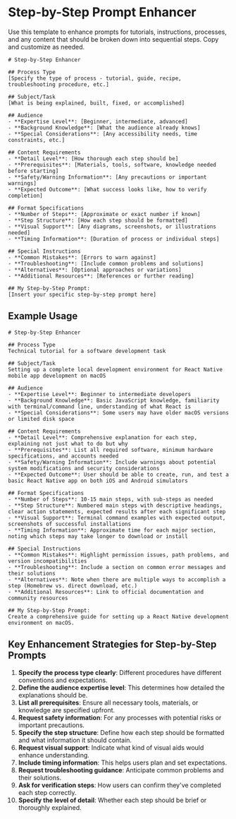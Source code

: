# Step-by-Step Prompt Enhancer

Use this template to enhance prompts for tutorials, instructions, processes, and any content that should be broken down into sequential steps. Copy and customize as needed.

```
# Step-by-Step Enhancer

## Process Type
[Specify the type of process - tutorial, guide, recipe, troubleshooting procedure, etc.]

## Subject/Task
[What is being explained, built, fixed, or accomplished]

## Audience
- **Expertise Level**: [Beginner, intermediate, advanced]
- **Background Knowledge**: [What the audience already knows]
- **Special Considerations**: [Any accessibility needs, time constraints, etc.]

## Content Requirements
- **Detail Level**: [How thorough each step should be]
- **Prerequisites**: [Materials, tools, software, knowledge needed before starting]
- **Safety/Warning Information**: [Any precautions or important warnings]
- **Expected Outcome**: [What success looks like, how to verify completion]

## Format Specifications
- **Number of Steps**: [Approximate or exact number if known]
- **Step Structure**: [How each step should be formatted]
- **Visual Support**: [Any diagrams, screenshots, or illustrations needed]
- **Timing Information**: [Duration of process or individual steps]

## Special Instructions
- **Common Mistakes**: [Errors to warn against]
- **Troubleshooting**: [Include common problems and solutions]
- **Alternatives**: [Optional approaches or variations]
- **Additional Resources**: [References or further reading]

## My Step-by-Step Prompt:
[Insert your specific step-by-step prompt here]
```

## Example Usage

```
# Step-by-Step Enhancer

## Process Type
Technical tutorial for a software development task

## Subject/Task
Setting up a complete local development environment for React Native mobile app development on macOS

## Audience
- **Expertise Level**: Beginner to intermediate developers
- **Background Knowledge**: Basic JavaScript knowledge, familiarity with terminal/command line, understanding of what React is
- **Special Considerations**: Some users may have older macOS versions or limited disk space

## Content Requirements
- **Detail Level**: Comprehensive explanation for each step, explaining not just what to do but why
- **Prerequisites**: List all required software, minimum hardware specifications, and accounts needed
- **Safety/Warning Information**: Include warnings about potential system modifications and security considerations
- **Expected Outcome**: User should be able to create, run, and test a basic React Native app on both iOS and Android simulators

## Format Specifications
- **Number of Steps**: 10-15 main steps, with sub-steps as needed
- **Step Structure**: Numbered main steps with descriptive headings, clear action statements, expected results after each significant step
- **Visual Support**: Terminal command examples with expected output, screenshots of successful installations
- **Timing Information**: Approximate time for each major section, noting which steps may take longer to download or install

## Special Instructions
- **Common Mistakes**: Highlight permission issues, path problems, and version incompatibilities
- **Troubleshooting**: Include a section on common error messages and their solutions
- **Alternatives**: Note when there are multiple ways to accomplish a step (Homebrew vs. direct download, etc.)
- **Additional Resources**: Link to official documentation and community resources

## My Step-by-Step Prompt:
Create a comprehensive guide for setting up a React Native development environment on macOS.
```

## Key Enhancement Strategies for Step-by-Step Prompts

1. **Specify the process type clearly**: Different procedures have different conventions and expectations.
2. **Define the audience expertise level**: This determines how detailed the explanations should be.
3. **List all prerequisites**: Ensure all necessary tools, materials, or knowledge are specified upfront.
4. **Request safety information**: For any processes with potential risks or important precautions.
5. **Specify the step structure**: Define how each step should be formatted and what information it should contain.
6. **Request visual support**: Indicate what kind of visual aids would enhance understanding.
7. **Include timing information**: This helps users plan and set expectations.
8. **Request troubleshooting guidance**: Anticipate common problems and their solutions.
9. **Ask for verification steps**: How users can confirm they've completed each step correctly.
10. **Specify the level of detail**: Whether each step should be brief or thoroughly explained.
